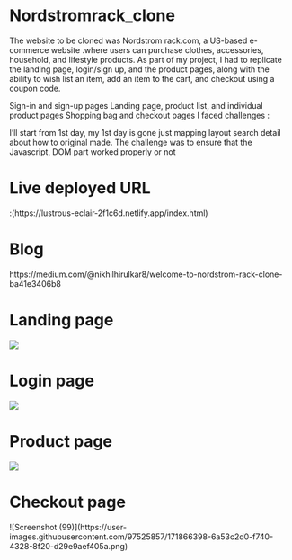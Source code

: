 # Nordstromrack_clone
The website to be cloned was Nordstrom rack.com, a US-based e-commerce website .where users can purchase clothes, accessories, household, and lifestyle products. As part of my project, I had to replicate the landing page, login/sign up, and the product pages, along with the ability to wish list an item, add an item to the cart, and checkout using a coupon code.

Sign-in and sign-up pages
Landing page, product list, and individual product pages
Shopping bag and checkout pages
I faced challenges :

I’ll start from 1st day, my 1st day is gone just mapping layout search detail about how to original made. The challenge was to ensure that the Javascript, DOM part worked properly or not

<h1>Live deployed URL</h1>:(https://lustrous-eclair-2f1c6d.netlify.app/index.html)

<h1>Blog</h1>https://medium.com/@nikhilhirulkar8/welcome-to-nordstrom-rack-clone-ba41e3406b8

<h1>Landing page</h1>
<img src="https://user-images.githubusercontent.com/97525857/170819577-5a942481-6af8-4d20-955d-303463135e90.png" />

<h1>Login page</h1>
<img src="https://user-images.githubusercontent.com/97525857/171866161-45e9dd6e-aa58-468c-9b4b-12a462c38dbb.png" />


<h1>Product page</h1>
<img src="https://user-images.githubusercontent.com/97525857/171866305-fb4f98b7-d760-4763-8fb8-9f6da217f64a.png" />

<h1>Checkout page</h1>
![Screenshot (99)](https://user-images.githubusercontent.com/97525857/171866398-6a53c2d0-f740-4328-8f20-d29e9aef405a.png)
